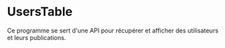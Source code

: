 # UsersTable
 Ce programme se sert d'une API pour récupérer et afficher des utilisateurs et leurs publications.
